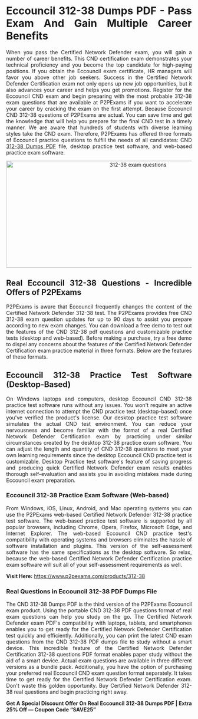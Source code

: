 <h1 style="text-align: justify;">Eccouncil 312-38 Dumps PDF&nbsp;- Pass Exam And Gain Multiple Career Benefits</h1>

<p style="text-align: justify;">When you pass the Certified Network Defender exam, you will gain a number of career benefits. This CND certification exam demonstrates your technical proficiency and you become the top candidate for high-paying positions. If you obtain the Eccouncil exam certificate, HR managers will favor you above other job seekers. Success in the Certified Network Defender Certification exam not only opens up new job opportunities, but it also advances your career and helps you get promotions. Register for the Eccouncil CND exam and begin preparing with the most probable 312-38 exam questions that are available at P2PExams if you want to accelerate your career by cracking the exam on the first attempt. Because Eccouncil CND 312-38 questions of P2PExams are actual. You can save time and get the knowledge that will help you prepare for the final CND test in a timely manner. We are aware that hundreds of students with diverse learning styles take the CND exam. Therefore, P2PExams has offered three formats of Eccouncil practice questions to fulfill the needs of all candidates: CND <a href="https://www.p2pexams.com/eccouncil/pdf/312-38">312-38 Dumps PDF</a> file, desktop practice test software, and web-based practice exam software.</p>

<p style="text-align: center;"><a href="https://www.p2pexams.com/products/312-38"><img alt="312-38 exam questions" src="https://i.ibb.co/94hqh3B/ec216b152313931-631b8eaf13085.jpg" style="width: 700px; height: 290px;" /></a></p>

<h2 style="text-align: justify;">Real Eccouncil 312-38 Questions - Incredible Offers of P2PExams</h2>

<p style="text-align: justify;">P2PExams is aware that Eccouncil frequently changes the content of the Certified Network Defender 312-38 test. The P2PExams provides free CND 312-38 exam question updates for up to 90 days to assist you prepare according to new exam changes. You can download a free demo to test out the features of the CND 312-38 pdf questions and customizable practice tests (desktop and web-based). Before making a purchase, try a free demo to dispel any concerns about the features of the Certified Network Defender Certification exam practice material in three formats. Below are the features of these formats.</p>

<h2 style="text-align: justify;">Eccouncil 312-38 Practice Test Software (Desktop-Based)</h2>

<p style="text-align: justify;">On Windows laptops and computers, desktop Eccouncil CND 312-38 practice test software runs without any issues. You won&#39;t require an active internet connection to attempt the CND practice test (desktop-based) once you&#39;ve verified the product&#39;s license. Our desktop practice test software simulates the actual CND test environment. You can reduce your nervousness and become familiar with the format of a real Certified Network Defender Certification exam by practicing under similar circumstances created by the desktop 312-38 practice exam software. You can adjust the length and quantity of CND 312-38 questions to meet your own learning requirements since the desktop Eccouncil CND practice test is customizable. Desktop Practice test software&#39;s feature of saving progress and producing quick Certified Network Defender exam results enables thorough self-evaluation and assists you in avoiding mistakes made during Eccouncil exam preparation.</p>

<h3 style="text-align: justify;">Eccouncil 312-38 Practice Exam Software (Web-based)</h3>

<p style="text-align: justify;">From Windows, iOS, Linux, Android, and Mac operating systems you can use the P2PExams web-based Certified Network Defender 312-38 practice test software. The web-based practice test software is supported by all popular browsers, including Chrome, Opera, Firefox, Microsoft Edge, and Internet Explorer. The web-based Eccouncil CND practice test&#39;s compatibility with operating systems and browsers eliminates the hassle of software installation and plugins. This version of the self-assessment software has the same specifications as the desktop software. So relax, because the web-based Certified Network Defender Certification practice exam software will suit all of your self-assessment requirements as well.</p>

<p style="text-align: justify;"><strong>Visit Here:</strong>&nbsp;<a href="https://www.p2pexams.com/products/312-38">https://www.p2pexams.com/products/312-38</a></p>

<h3 style="text-align: justify;">Real Questions in Eccouncil 312-38 PDF Dumps File</h3>

<p style="text-align: justify;">The CND 312-38 Dumps PDF is the third version of the P2PExams Eccouncil exam product. Using the portable CND 312-38 PDF questions format of real exam questions can help you study on the go. The Certified Network Defender exam PDF&#39;s compatibility with laptops, tablets, and smartphones enables you to get ready for the Certified Network Defender Certification test quickly and efficiently. Additionally, you can print the latest CND exam questions from the CND 312-38 PDF dumps file to study without a smart device. This incredible feature of the Certified Network Defender Certification 312-38 questions PDF format enables paper study without the aid of a smart device. Actual exam questions are available in three different versions as a bundle pack. Additionally, you have the option of purchasing your preferred real Eccouncil CND exam question format separately. It takes time to get ready for the Certified Network Defender Certification exam. Don&#39;t waste this golden opportunity. Buy Certified Network Defender 312-38 real questions and begin practicing right away.</p>

<p style="text-align: justify;"><strong>Get A Special Discount Offer On Real Eccouncil 312-38 Dumps PDF | Extra 25% Off &mdash; Coupon Code &ldquo;SAVE25&rdquo;</strong><br />
&nbsp;</p>

<p style="text-align: justify;">&nbsp;</p>
